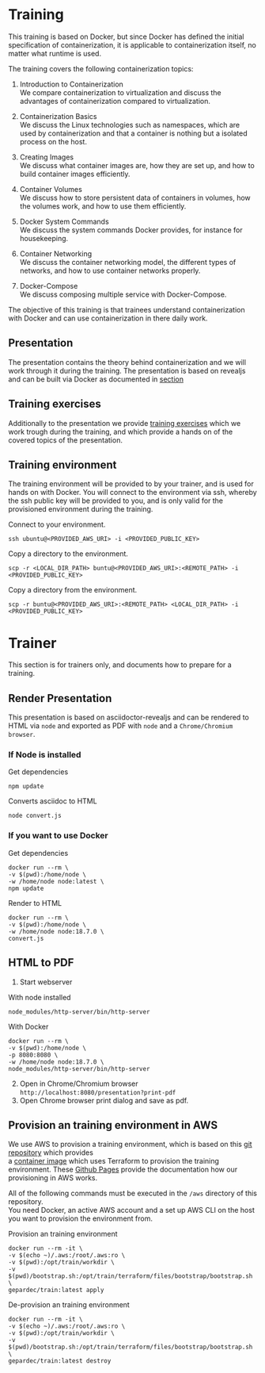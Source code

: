 # Training

This training is based on Docker, but since Docker has defined the initial specification of containerization, it is applicable to containerization itself, no matter what runtime is used.

The training covers the following containerization topics:

1. Introduction to Containerization  
We compare containerization to virtualization and discuss the advantages of containerization compared to virtualization.

2. Containerization Basics  
We discuss the Linux technologies such as namespaces, which are used by containerization and that a container is nothing but a isolated process on the host.

3. Creating Images  
We discuss what container images are, how they are set up, and how to build container images efficiently.

4. Container Volumes  
We discuss how to store persistent data of containers in volumes, how the volumes work, and how to use them efficiently.

5. Docker System Commands  
We discuss the system commands Docker provides, for instance for housekeeping.

6. Container Networking  
We discuss the container networking model, the different types of networks, and how to use container networks properly.

7. Docker-Compose  
We discuss composing multiple service with Docker-Compose.

The objective of this training is that trainees understand containerization with Docker and can use containerization in there daily work.

## Presentation

The presentation contains the theory behind containerization and we will work through it during the training. The presentation is based on revealjs and can be built via Docker as documented in [section](#build-presentation) 

## Training exercises

Additionally to the presentation we provide [training exercises](https://gepardec.github.io/containerization-training/) which we work trough during the training, and which provide a hands on of the covered topics of the presentation.

## Training environment

The training environment will be provided to by your trainer, and is used for hands on with Docker. You will connect to the environment via ssh, whereby the ssh public key will be provided to you, and is only valid for the provisioned environment during the training.

Connect to your environment.
```
ssh ubuntu@<PROVIDED_AWS_URI> -i <PROVIDED_PUBLIC_KEY>
```

Copy a directory to the environment.
```
scp -r <LOCAL_DIR_PATH> buntu@<PROVIDED_AWS_URI>:<REMOTE_PATH> -i <PROVIDED_PUBLIC_KEY>
```

Copy a directory from the environment.
```
scp -r buntu@<PROVIDED_AWS_URI>:<REMOTE_PATH> <LOCAL_DIR_PATH> -i <PROVIDED_PUBLIC_KEY>
```

# Trainer 

This section is for trainers only, and documents how to prepare for a training.

## Render Presentation

This presentation is based on asciidoctor-revealjs and can be rendered to HTML via `node` and exported as PDF with `node` and a `Chrome/Chromium browser`.

### If Node is installed

Get dependencies
```
npm update
```

Converts asciidoc to HTML
```
node convert.js
```

### If you want to use Docker

Get dependencies
```
docker run --rm \
-v $(pwd):/home/node \
-w /home/node node:latest \
npm update
```

Render to HTML
```
docker run --rm \
-v $(pwd):/home/node \
-w /home/node node:18.7.0 \
convert.js
```

## HTML to PDF

1. Start webserver

With node installed
```
node_modules/http-server/bin/http-server
```

With Docker 
```
docker run --rm \
-v $(pwd):/home/node \
-p 8080:8080 \
-w /home/node node:18.7.0 \
node_modules/http-server/bin/http-server
```

2. Open in Chrome/Chromium browser `http://localhost:8080/presentation?print-pdf`
3. Open Chrome browser print dialog and save as pdf.

## Provision an training environment in AWS

We use AWS to provision a training environment, which is based on this [git repository](https://github.com/Gepardec/train) which provides  
a [container image](https://github.com/Gepardec/train/pkgs/container/train) which uses Terraform to provision the training environment.
These [Github Pages](https://gepardec.github.io/train/) provide the documentation how our provisioning in AWS works.

All of the following commands must be executed in the `/aws` directory of this repository.  
You need Docker, an active AWS account and a set up AWS CLI on the host you want to provision the environment from.

Provision an training environment
```
docker run --rm -it \
-v $(echo ~)/.aws:/root/.aws:ro \
-v $(pwd):/opt/train/workdir \
-v $(pwd)/bootstrap.sh:/opt/train/terraform/files/bootstrap/bootstrap.sh \
gepardec/train:latest apply
````

De-provision an training environment
```
docker run --rm -it \
-v $(echo ~)/.aws:/root/.aws:ro \
-v $(pwd):/opt/train/workdir \
-v $(pwd)/bootstrap.sh:/opt/train/terraform/files/bootstrap/bootstrap.sh \
gepardec/train:latest destroy
````